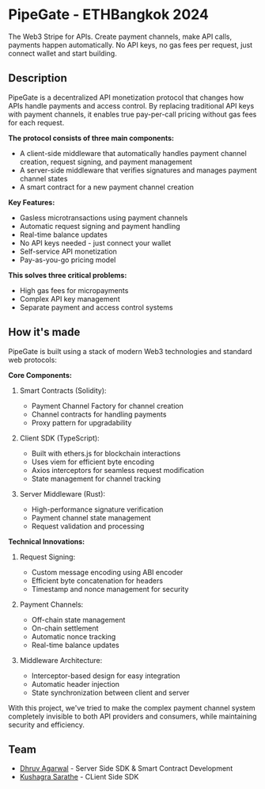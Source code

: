 # PipeGate - ETHBangkok 2024

<!-- Pay-per-Call API Monetisation - The Web3 Stripe for APIs -->
The Web3 Stripe for APIs. Create payment channels, make API calls, payments happen automatically. No API keys, no gas fees per request, just connect wallet and start building.

## Description

PipeGate is a decentralized API monetization protocol that changes how APIs handle payments and access control. By replacing traditional API keys with payment channels, it enables true pay-per-call pricing without gas fees for each request.

**The protocol consists of three main components:**

- A client-side middleware that automatically handles payment channel creation, request signing, and payment management
- A server-side middleware that verifies signatures and manages payment channel states
- A smart contract for a new payment channel creation

**Key Features:**

- Gasless microtransactions using payment channels
- Automatic request signing and payment handling
- Real-time balance updates
- No API keys needed - just connect your wallet
- Self-service API monetization
- Pay-as-you-go pricing model

**This solves three critical problems:**

- High gas fees for micropayments
- Complex API key management
- Separate payment and access control systems

## How it's made

PipeGate is built using a stack of modern Web3 technologies and standard web protocols:

**Core Components:**

1. Smart Contracts (Solidity):

   - Payment Channel Factory for channel creation
   - Channel contracts for handling payments
   - Proxy pattern for upgradability

2. Client SDK (TypeScript):

   - Built with ethers.js for blockchain interactions
   - Uses viem for efficient byte encoding
   - Axios interceptors for seamless request modification
   - State management for channel tracking

3. Server Middleware (Rust):
   - High-performance signature verification
   - Payment channel state management
   - Request validation and processing

**Technical Innovations:**

1. Request Signing:

   - Custom message encoding using ABI encoder
   - Efficient byte concatenation for headers
   - Timestamp and nonce management for security

2. Payment Channels:

   - Off-chain state management
   - On-chain settlement
   - Automatic nonce tracking
   - Real-time balance updates

3. Middleware Architecture:
   - Interceptor-based design for easy integration
   - Automatic header injection
   - State synchronization between client and server


With this project, we've tried to make the complex payment channel system completely invisible to both API providers and consumers, while maintaining security and efficiency.

## Team 
- [Dhruv Agarwal](https://bento.me/0xdhruv) - Server Side SDK & Smart Contract Development
- [Kushagra Sarathe](https://bento.me/kushagrasarathe) - CLient Side SDK